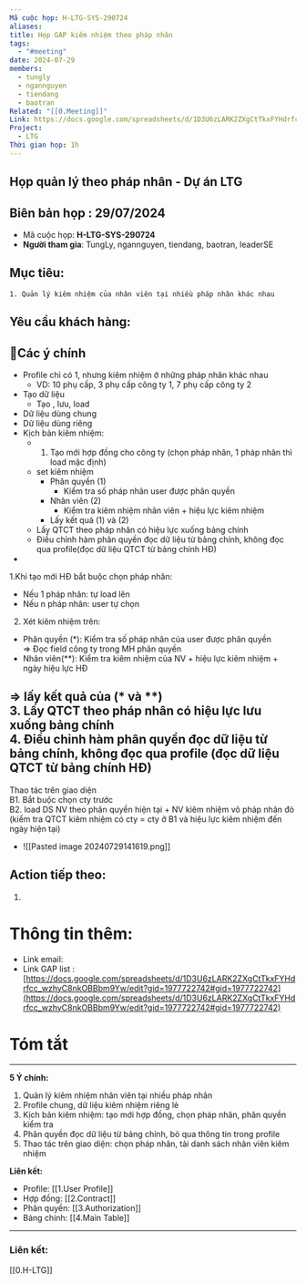 ```yaml
---
Mã cuộc họp: H-LTG-SYS-290724
aliases: 
title: Họp GAP kiêm nhiệm theo pháp nhân
tags:
  - "#meeting"
date: 2024-07-29
members:
  - tungly
  - ngannguyen
  - tiendang
  - baotran
Related: "[[0.Meeting]]"
Link: https://docs.google.com/spreadsheets/d/1D3U6zLARK2ZXgCtTkxFYHdrfcc_wzhyC8nkOBBbm9Yw/edit?gid=1977722742#gid=1977722742
Project:
  - LTG
Thời gian họp: 1h
---
```


## Họp quản lý theo pháp nhân - Dự án LTG
## Biên bản họp : 29/07/2024
- Mã cuộc họp: **H-LTG-SYS-290724**
- **Người tham gia**: TungLy, ngannguyen, tiendang, baotran, leaderSE

## Mục tiêu:
	1. Quản lý kiêm nhiệm của nhân viên tại nhiều pháp nhân khác nhau
		
## Yêu cầu khách hàng:
	

## 📝Các ý chính
- Profile chỉ có 1, nhưng kiêm nhiệm ở những pháp nhân khác nhau
	- VD: 10 phụ cấp, 3 phụ cấp công ty 1, 7 phụ cấp công ty 2 
- Tạo dữ liệu
	- Tạo , lưu, load
- Dữ liệu dùng chung
- Dữ liệu dùng riêng
- Kịch bản kiêm nhiệm:
	- 1. Tạo mới hợp đồng cho công ty (chọn pháp nhân, 1 pháp nhân thì load mặc định)
	- set kiêm nhiệm
		- Phân quyền (1)
			- Kiểm tra số pháp nhân user được phân quyền
		- Nhân viên (2)
			- Kiểm tra kiêm nhiệm nhân viên + hiệu lực kiêm nhiệm
		- Lấy kết quả (1) và (2)
	- Lấy QTCT theo pháp nhân có hiệu lực xuống bảng chính
	- Điều chỉnh hàm phân quyền đọc dữ liệu từ bảng chính, không đọc qua profile(đọc dữ  liệu QTCT từ bảng chính HĐ)
-   
1.Khi tạo mới HĐ bắt buộc chọn pháp nhân:  
- Nếu 1 pháp nhân: tự load lên  
- Nếu n pháp nhân: user tự chọn  
2. Xét kiêm nhiệm trên:  
- Phân quyền (*): Kiểm tra số pháp nhân của user được phân quyền  
=> Đọc field công ty trong MH phân quyền  
- Nhân viên(**): Kiểm tra kiêm nhiệm của NV + hiệu lực kiêm nhiệm + ngày hiệu lực HĐ  
  
=> lấy kết quả của (* và **)  
3. Lấy QTCT theo pháp nhân có hiệu lực lưu xuống bảng chính  
4. Điều chỉnh hàm phân quyền đọc dữ liệu từ bảng chính, không đọc qua profile (đọc dữ liệu QTCT từ bảng chính HĐ)  
--------  
Thao tác trên giao diện  
B1. Bắt buộc chọn cty trước  
B2. load DS NV theo phân quyền hiện tại + NV kiêm nhiệm vô pháp nhân đó (kiểm tra QTCT kiêm nhiệm có cty = cty ở B1 và hiệu lực kiêm nhiệm đến ngày hiện tại)

- ![[Pasted image 20240729141619.png]]


## Action tiếp theo:
 1. 
 
# Thông tin thêm:
- Link email: 
- Link  GAP list : [https://docs.google.com/spreadsheets/d/1D3U6zLARK2ZXgCtTkxFYHdrfcc_wzhyC8nkOBBbm9Yw/edit?gid=1977722742#gid=1977722742](https://docs.google.com/spreadsheets/d/1D3U6zLARK2ZXgCtTkxFYHdrfcc_wzhyC8nkOBBbm9Yw/edit?gid=1977722742#gid=1977722742)

# Tóm tắt
 

--- 
**5 Ý chính:**

1. Quản lý kiêm nhiệm nhân viên tại nhiều pháp nhân
2. Profile chung, dữ liệu kiêm nhiệm riêng lẻ
3. Kịch bản kiêm nhiệm: tạo mới hợp đồng, chọn pháp nhân, phân quyền kiểm tra
4. Phân quyền đọc dữ liệu từ bảng chính, bỏ qua thông tin trong profile
5. Thao tác trên giao diện: chọn pháp nhân, tải danh sách nhân viên kiêm nhiệm

**Liên kết:**

- Profile: [[1.User Profile]]
- Hợp đồng: [[2.Contract]]
- Phân quyền: [[3.Authorization]]
- Bảng chính: [[4.Main Table]]

 --- 




### Liên kết:
[[0.H-LTG]]